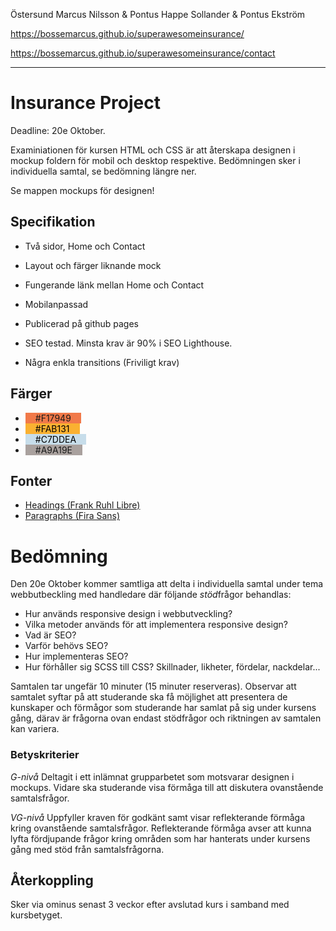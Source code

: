 Östersund 
Marcus Nilsson & Pontus Happe Sollander & Pontus Ekström

https://bossemarcus.github.io/superawesomeinsurance/

https://bossemarcus.github.io/superawesomeinsurance/contact
______________________________________________________________________

# Insurance Project
Deadline: 20e Oktober.

Examiniationen för kursen HTML och CSS är att återskapa designen i mockup foldern för mobil och desktop respektive. Bedömningen sker i individuella samtal, se bedömning längre ner.

Se mappen mockups för designen!

## Specifikation

* Två sidor, Home och Contact
* Layout och färger liknande mock
* Fungerande länk mellan Home och Contact
* Mobilanpassad
* Publicerad på github pages
* SEO testad. Minsta krav är 90% i SEO Lighthouse.

* Några enkla transitions (Friviligt krav)

## Färger

* <span style="background-color:#F17949; padding: 0 1rem;">#F17949</span>
* <span style="background-color:#FAB131; padding: 0 1rem; color: black;">#FAB131</span>
* <span style="background-color:#C7DDEA; padding: 0 1rem; color: black;">#C7DDEA</span>
* <span style="background-color:#A9A19E; padding: 0 1rem">#A9A19E</span>

## Fonter

* [Headings (Frank Ruhl Libre)](https://fonts.google.com/specimen/Frank+Ruhl+Libre)
* [Paragraphs (Fira Sans)](https://fonts.google.com/specimen/Fira+Sans)


# Bedömning

Den 20e Oktober kommer samtliga att delta i individuella samtal under tema webbutbeckling med handledare där följande *stöd*frågor behandlas:

- Hur används responsive design i webbutveckling?
- Vilka metoder används för att implementera responsive design?
- Vad är SEO?
- Varför behövs SEO?
- Hur implementeras SEO?
- Hur förhåller sig SCSS till CSS? Skillnader, likheter, fördelar, nackdelar...

Samtalen tar ungefär 10 minuter (15 minuter reserveras). Observar att samtalet syftar på att studerande ska få möjlighet att presentera de kunskaper och förmågor som studerande har samlat på sig under kursens gång, därav är frågorna ovan endast stödfrågor och riktningen av samtalen kan variera.

### Betyskriterier

*G-nivå*
Deltagit i ett inlämnat grupparbetet som motsvarar designen i mockups. Vidare ska studerande visa förmåga till att diskutera ovanstående samtalsfrågor.

*VG-nivå*
Uppfyller kraven för godkänt samt visar reflekterande förmåga kring ovanstående samtalsfrågor. Reflekterande förmåga avser att kunna lyfta fördjupande frågor kring områden som har hanterats under kursens gång med stöd från samtalsfrågorna.

## Återkoppling

Sker via ominus senast 3 veckor efter avslutad kurs i samband med kursbetyget.

